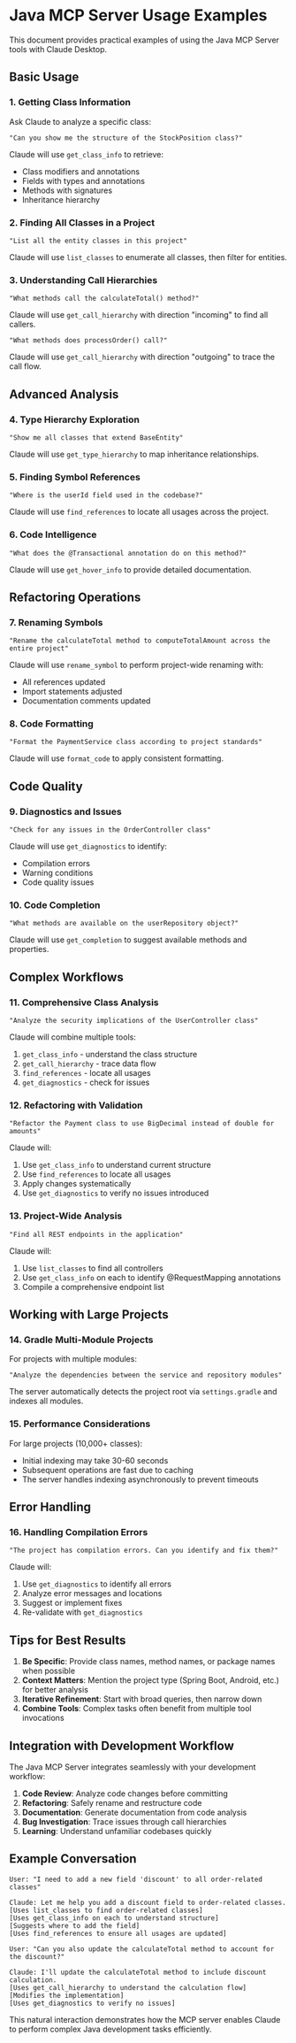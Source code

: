 # Java MCP Server Usage Examples

This document provides practical examples of using the Java MCP Server tools with Claude Desktop.

## Basic Usage

### 1. Getting Class Information

Ask Claude to analyze a specific class:
```
"Can you show me the structure of the StockPosition class?"
```

Claude will use `get_class_info` to retrieve:
- Class modifiers and annotations
- Fields with types and annotations
- Methods with signatures
- Inheritance hierarchy

### 2. Finding All Classes in a Project

```
"List all the entity classes in this project"
```

Claude will use `list_classes` to enumerate all classes, then filter for entities.

### 3. Understanding Call Hierarchies

```
"What methods call the calculateTotal() method?"
```

Claude will use `get_call_hierarchy` with direction "incoming" to find all callers.

```
"What methods does processOrder() call?"
```

Claude will use `get_call_hierarchy` with direction "outgoing" to trace the call flow.

## Advanced Analysis

### 4. Type Hierarchy Exploration

```
"Show me all classes that extend BaseEntity"
```

Claude will use `get_type_hierarchy` to map inheritance relationships.

### 5. Finding Symbol References

```
"Where is the userId field used in the codebase?"
```

Claude will use `find_references` to locate all usages across the project.

### 6. Code Intelligence

```
"What does the @Transactional annotation do on this method?"
```

Claude will use `get_hover_info` to provide detailed documentation.

## Refactoring Operations

### 7. Renaming Symbols

```
"Rename the calculateTotal method to computeTotalAmount across the entire project"
```

Claude will use `rename_symbol` to perform project-wide renaming with:
- All references updated
- Import statements adjusted
- Documentation comments updated

### 8. Code Formatting

```
"Format the PaymentService class according to project standards"
```

Claude will use `format_code` to apply consistent formatting.

## Code Quality

### 9. Diagnostics and Issues

```
"Check for any issues in the OrderController class"
```

Claude will use `get_diagnostics` to identify:
- Compilation errors
- Warning conditions
- Code quality issues

### 10. Code Completion

```
"What methods are available on the userRepository object?"
```

Claude will use `get_completion` to suggest available methods and properties.

## Complex Workflows

### 11. Comprehensive Class Analysis

```
"Analyze the security implications of the UserController class"
```

Claude will combine multiple tools:
1. `get_class_info` - understand the class structure
2. `get_call_hierarchy` - trace data flow
3. `find_references` - locate all usages
4. `get_diagnostics` - check for issues

### 12. Refactoring with Validation

```
"Refactor the Payment class to use BigDecimal instead of double for amounts"
```

Claude will:
1. Use `get_class_info` to understand current structure
2. Use `find_references` to locate all usages
3. Apply changes systematically
4. Use `get_diagnostics` to verify no issues introduced

### 13. Project-Wide Analysis

```
"Find all REST endpoints in the application"
```

Claude will:
1. Use `list_classes` to find all controllers
2. Use `get_class_info` on each to identify @RequestMapping annotations
3. Compile a comprehensive endpoint list

## Working with Large Projects

### 14. Gradle Multi-Module Projects

For projects with multiple modules:
```
"Analyze the dependencies between the service and repository modules"
```

The server automatically detects the project root via `settings.gradle` and indexes all modules.

### 15. Performance Considerations

For large projects (10,000+ classes):
- Initial indexing may take 30-60 seconds
- Subsequent operations are fast due to caching
- The server handles indexing asynchronously to prevent timeouts

## Error Handling

### 16. Handling Compilation Errors

```
"The project has compilation errors. Can you identify and fix them?"
```

Claude will:
1. Use `get_diagnostics` to identify all errors
2. Analyze error messages and locations
3. Suggest or implement fixes
4. Re-validate with `get_diagnostics`

## Tips for Best Results

1. **Be Specific**: Provide class names, method names, or package names when possible
2. **Context Matters**: Mention the project type (Spring Boot, Android, etc.) for better analysis
3. **Iterative Refinement**: Start with broad queries, then narrow down
4. **Combine Tools**: Complex tasks often benefit from multiple tool invocations

## Integration with Development Workflow

The Java MCP Server integrates seamlessly with your development workflow:

1. **Code Review**: Analyze code changes before committing
2. **Refactoring**: Safely rename and restructure code
3. **Documentation**: Generate documentation from code analysis
4. **Bug Investigation**: Trace issues through call hierarchies
5. **Learning**: Understand unfamiliar codebases quickly

## Example Conversation

```
User: "I need to add a new field 'discount' to all order-related classes"

Claude: Let me help you add a discount field to order-related classes.
[Uses list_classes to find order-related classes]
[Uses get_class_info on each to understand structure]
[Suggests where to add the field]
[Uses find_references to ensure all usages are updated]

User: "Can you also update the calculateTotal method to account for the discount?"

Claude: I'll update the calculateTotal method to include discount calculation.
[Uses get_call_hierarchy to understand the calculation flow]
[Modifies the implementation]
[Uses get_diagnostics to verify no issues]
```

This natural interaction demonstrates how the MCP server enables Claude to perform complex Java development tasks efficiently.